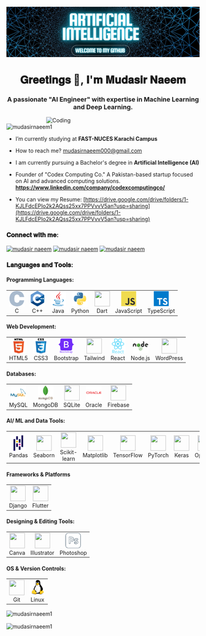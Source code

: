 [![MasterHead](https://github.com/MudasirNaeem1/MudasirNaeem1/blob/main/image-1920x500.jpg%20(1).png?raw=true)](https://github.com/MudasirNaeem1)

<h1 align="center">𝐆𝐫𝐞𝐞𝐭𝐢𝐧𝐠𝐬 👋, 𝐈'𝐦 𝐌𝐮𝐝𝐚𝐬𝐢𝐫 𝐍𝐚𝐞𝐞𝐦</h1>
<h3 align="center">A passionate "AI Engineer" with expertise in Machine Learning and Deep Learning.</h3>

<img align="right" alt="Coding" width="400" src="https://miro.medium.com/v2/resize:fit:1400/1*df6ad2ogSzGX9YIiX4dT_A.gif">

<p align="left"> <img src="https://komarev.com/ghpvc/?username=mudasirnaeem1&label=Profile%20views&color=0e75b6&style=flat" alt="mudasirnaeem1" /> </p>

- I’m currently studying at **FAST-NUCES Karachi Campus**

- How to reach me? [mudasirnaeem000@gmail.com](mudasirnaeem000@gmail.com)

- I am currently pursuing a Bachelor's degree in **Artificial Intelligence (AI)**

- Founder of "Codex Computing Co." A Pakistan-based startup focused on AI and advanced computing solutions. **https://www.linkedin.com/company/codexcomputingco/**

- You can view my Resume: [https://drive.google.com/drive/folders/1-KJLFdcEPIo2k2AQss25xx7PPVvvV5an?usp=sharing](https://drive.google.com/drive/folders/1-KJLFdcEPIo2k2AQss25xx7PPVvvV5an?usp=sharing)

<h3 align="left">𝐂𝐨𝐧𝐧𝐞𝐜𝐭 𝐰𝐢𝐭𝐡 𝐦𝐞:</h3>
<p align="left">
<a href="https://linkedin.com/in/mudasir naeem" target="blank"><img align="center" src="https://raw.githubusercontent.com/rahuldkjain/github-profile-readme-generator/master/src/images/icons/Social/linked-in-alt.svg" alt="mudasir naeem" height="30" width="40" /></a>
<a href="https://fb.com/mudasir naeem" target="blank"><img align="center" src="https://raw.githubusercontent.com/rahuldkjain/github-profile-readme-generator/master/src/images/icons/Social/facebook.svg" alt="mudasir naeem" height="30" width="40" /></a>
<a href="https://instagram.com/mudasir naeem" target="blank"><img align="center" src="https://raw.githubusercontent.com/rahuldkjain/github-profile-readme-generator/master/src/images/icons/Social/instagram.svg" alt="mudasir naeem" height="30" width="40" /></a>
</p>
<h3 align="left">𝐋𝐚𝐧𝐠𝐮𝐚𝐠𝐞𝐬 𝐚𝐧𝐝 𝐓𝐨𝐨𝐥𝐬:</h3>

<h4 align="left">Programming Languages:</h4>
<table>
  <tr>
    <td align="center"><img src="https://raw.githubusercontent.com/devicons/devicon/master/icons/c/c-original.svg" width="40" height="40"/><br/>C</td>
    <td align="center"><img src="https://raw.githubusercontent.com/devicons/devicon/master/icons/cplusplus/cplusplus-original.svg" width="40" height="40"/><br/>C++</td>
    <td align="center"><img src="https://raw.githubusercontent.com/devicons/devicon/master/icons/java/java-original.svg" width="40" height="40"/><br/>Java</td>
    <td align="center"><img src="https://raw.githubusercontent.com/devicons/devicon/master/icons/python/python-original.svg" width="40" height="40"/><br/>Python</td>
    <td align="center"><img src="https://www.vectorlogo.zone/logos/dartlang/dartlang-icon.svg" width="40" height="40"/><br/>Dart</td>
    <td align="center"><img src="https://raw.githubusercontent.com/devicons/devicon/master/icons/javascript/javascript-original.svg" width="40" height="40"/><br/>JavaScript</td>
    <td align="center"><img src="https://raw.githubusercontent.com/devicons/devicon/master/icons/typescript/typescript-original.svg" width="40" height="40"/><br/>TypeScript</td>
  </tr>
</table>

<h4 align="left">Web Development:</h4>
<table>
  <tr>
    <td align="center"><img src="https://raw.githubusercontent.com/devicons/devicon/master/icons/html5/html5-original-wordmark.svg" width="40" height="40"/><br/>HTML5</td>
    <td align="center"><img src="https://raw.githubusercontent.com/devicons/devicon/master/icons/css3/css3-original-wordmark.svg" width="40" height="40"/><br/>CSS3</td>
    <td align="center"><img src="https://raw.githubusercontent.com/devicons/devicon/master/icons/bootstrap/bootstrap-plain-wordmark.svg" width="40" height="40"/><br/>Bootstrap</td>
    <td align="center"><img src="https://www.vectorlogo.zone/logos/tailwindcss/tailwindcss-icon.svg" width="40" height="40"/><br/>Tailwind</td>
    <td align="center"><img src="https://raw.githubusercontent.com/devicons/devicon/master/icons/react/react-original-wordmark.svg" width="40" height="40"/><br/>React</td>
    <td align="center"><img src="https://raw.githubusercontent.com/devicons/devicon/master/icons/nodejs/nodejs-original-wordmark.svg" width="40" height="40"/><br/>Node.js</td>
    <td align="center"><img src="https://s.w.org/about/images/logos/wordpress-logo-notext-rgb.png" width="40" height="40"/><br/>WordPress</td>
  </tr>
</table>

<h4 align="left">Databases:</h4>
<table>
  <tr>
    <td align="center"><img src="https://raw.githubusercontent.com/devicons/devicon/master/icons/mysql/mysql-original-wordmark.svg" width="40" height="40"/><br/>MySQL</td>
    <td align="center"><img src="https://raw.githubusercontent.com/devicons/devicon/master/icons/mongodb/mongodb-original-wordmark.svg" width="40" height="40"/><br/>MongoDB</td>
    <td align="center"><img src="https://www.vectorlogo.zone/logos/sqlite/sqlite-icon.svg" width="40" height="40"/><br/>SQLite</td>
    <td align="center"><img src="https://raw.githubusercontent.com/devicons/devicon/master/icons/oracle/oracle-original.svg" width="40" height="40"/><br/>Oracle</td>
    <td align="center"><img src="https://firebase.google.com/downloads/brand-guidelines/PNG/logo-vertical.png" width="40" height="40"/><br/>Firebase</td>
  </tr>
</table>

<h4 align="left">AI/ ML and Data Tools:</h4>
<table>
  <tr>
    <td align="center"><img src="https://raw.githubusercontent.com/devicons/devicon/master/icons/pandas/pandas-original.svg" width="40" height="40"/><br/>Pandas</td>
    <td align="center"><img src="https://seaborn.pydata.org/_images/logo-mark-lightbg.svg" width="40" height="40"/><br/>Seaborn</td>
    <td align="center"><img src="https://upload.wikimedia.org/wikipedia/commons/0/05/Scikit_learn_logo_small.svg" width="40" height="40"/><br/>Scikit-learn</td>
    <td align="center"><img src="https://matplotlib.org/_static/images/logo2.svg" width="40" height="40"/><br/>Matplotlib</td>
    <td align="center"><img src="https://www.vectorlogo.zone/logos/tensorflow/tensorflow-icon.svg" width="40" height="40"/><br/>TensorFlow</td>
    <td align="center"><img src="https://www.vectorlogo.zone/logos/pytorch/pytorch-icon.svg" width="40" height="40"/><br/>PyTorch</td>
    <td align="center"><img src="https://keras.io/img/logo.png" width="40" height="40"/><br/>Keras</td>
    <td align="center"><img src="https://www.vectorlogo.zone/logos/opencv/opencv-icon.svg" width="40" height="40"/><br/>OpenCV</td>
    <td align="center"><img src="https://numpy.org/images/logo.svg" width="40" height="40"/><br/>NumPy</td>
  </tr>
</table>

<h4 align="left">Frameworks & Platforms</h4>
<table>
  <tr>
    <td align="center"><img src="https://cdn.worldvectorlogo.com/logos/django.svg" width="40" height="40"/><br/>Django</td>
    <td align="center"><img src="https://www.vectorlogo.zone/logos/flutterio/flutterio-icon.svg" width="40" height="40"/><br/>Flutter</td>
  </tr>
</table>

<h4 align="left">Designing & Editing Tools:</h4>
<table>
  <tr>
    <td align="center"><img src="https://www.vectorlogo.zone/logos/canva/canva-icon.svg" width="40" height="40"/><br/>Canva</td>
    <td align="center"><img src="https://www.vectorlogo.zone/logos/adobe_illustrator/adobe_illustrator-icon.svg" width="40" height="40"/><br/>Illustrator</td>
    <td align="center"><img src="https://raw.githubusercontent.com/devicons/devicon/master/icons/photoshop/photoshop-line.svg" width="40" height="40"/><br/>Photoshop</td>
  </tr>
</table>

<h4 align="left">OS & Version Controls:</h4>
<table>
  <tr>
    <td align="center"><img src="https://www.vectorlogo.zone/logos/git-scm/git-scm-icon.svg" width="40" height="40"/><br/>Git</td>
    <td align="center"><img src="https://raw.githubusercontent.com/devicons/devicon/master/icons/linux/linux-original.svg" width="40" height="40"/><br/>Linux</td>
  </tr>
</table>

<p><img align="center" src="https://github-readme-stats.vercel.app/api/top-langs?username=mudasirnaeem1&show_icons=true&locale=en&layout=compact" alt="mudasirnaeem1" /></p>

<p><img align="center" src="https://github-readme-streak-stats.herokuapp.com/?user=mudasirnaeem1&" alt="mudasirnaeem1" /></p>
